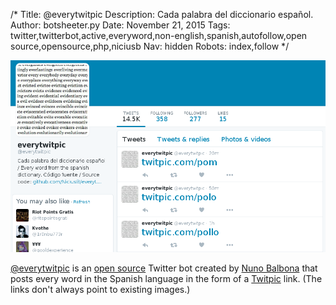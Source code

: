 /*
Title: @everytwitpic
Description: Cada palabra del diccionario español.
Author: botsheeter.py
Date: November 21, 2015
Tags: twitter,twitterbot,active,everyword,non-english,spanish,autofollow,open source,opensource,php,niciusb
Nav: hidden
Robots: index,follow
*/

[![](/content/bots/twitterbots/images/everytwitpic.png)](https://twitter.com/everytwitpic)

[@everytwitpic](https://twitter.com/everytwitpic) is an [open source](https://github.com/NiciusB/everytwitpic) Twitter bot created by [Nuno Balbona](https://twitter.com/https://github.com/NiciusB) that posts every word in the Spanish language in the form of a [Twitpic](http://twitpic.com/) link. (The links don't always point to existing images.)

